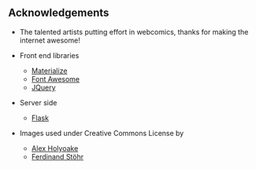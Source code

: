 ## Acknowledgements

  * The talented artists putting effort in webcomics, thanks for making the internet awesome!

  * Front end libraries
    * [Materialize](http://materializecss.com/)
    * [Font Awesome](http://fontawesome.io/)
    * [JQuery](https://jquery.com/)

  * Server side
    * [Flask](http://flask.pocoo.org/)

  * Images used under Creative Commons License by
    * [Alex Holyoake](https://stocksnap.io/photo/O9T7NGXHQR)
    * [Ferdinand Stöhr](https://stocksnap.io/photo/3260OXMZZX)